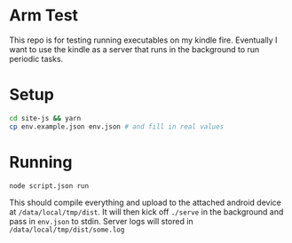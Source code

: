 # Arm Test

This repo is for testing running executables on my kindle fire. Eventually I want to use the kindle as a server that runs in the background to run periodic tasks.

# Setup

```sh
cd site-js && yarn
cp env.example.json env.json # and fill in real values
```

# Running

```sh
node script.json run
```

This should compile everything and upload to the attached android device at `/data/local/tmp/dist`. It will then kick off `./serve` in the background and pass in `env.json` to stdin. Server logs will stored in `/data/local/tmp/dist/some.log`
